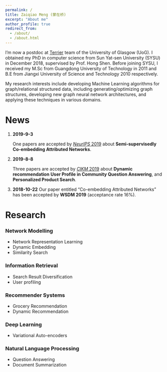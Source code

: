 ```yaml
---
permalink: /
title: Zaiqiao Meng (蒙在桥)
excerpt: "About me"
author_profile: true
redirect_from: 
  - /about/
  - /about.html
---
```


I’m now a postdoc at [Terrier](http://terrierteam.dcs.gla.ac.uk/People.html) team of the University of Glasgow (UoG). I obtained my PhD in computer science from Sun Yat-sen University (SYSU) in December 2018, supervised by Prof. Hong Shen. Before joining SYSU, I received my M.Sc from Guangdong University of Technology in 2011 and B.E from Jiangxi University of Science and Technology 2010 respectively. 

My research interests include developing Machine Learning algorithms for graph/relational structured data, including generating/optimizing graph structures, developing new graph neural network architectures, and applying these techniques in various domains.

News
======
1. **2019-9-3**

   One papers are accepted by [*NeurIPS* 2019](https://neurips.cc/Conferences/2019/)  about **Semi-supervisedly Co-embedding Attributed Networks**.
   
2. **2019-8-8**

   Three papers are accepted by [*CIKM* 2019](http://www.cikm2019.net/) about **Dynamic recommendation** **User Profile in Community Question Answering**, and **Personalized Product Search**.
   
3. **2018-10-22**
   Our paper entitled “Co-embedding Attributed Networks” has been accepted by **WSDM 2019** (acceptance rate 16%).



# Research

### Network Modelling

- Network Representation Learning
- Dynamic Embedding
- Similarity Search

### Information Retrieval

- Search Result Diversification
- User profiling

### Recommender Systems

- Grocery Recommendation
- Dynamic Recommendation

### Deep Learning

- Variational Auto-encoders

### Natural Language Processing 

- Question Answering
- Document Summarization 